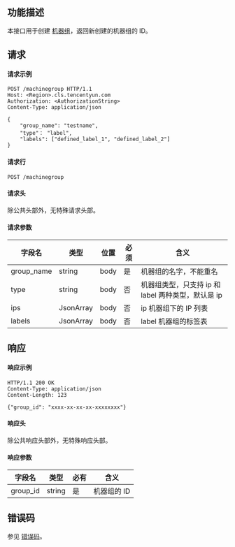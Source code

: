 ## 功能描述

本接口用于创建 [机器组](https://intl.cloud.tencent.com/document/product/614/30449)，返回新创建的机器组的 ID。

## 请求

#### 请求示例

```
POST /machinegroup HTTP/1.1
Host: <Region>.cls.tencentyun.com
Authorization: <AuthorizationString>
Content-Type: application/json

{
    "group_name": "testname", 
    "type"： "label", 
    "labels": ["defined_label_1", "defined_label_2"]
}
```

#### 请求行

```
POST /machinegroup
```

#### 请求头

除公共头部外，无特殊请求头部。

#### 请求参数

| 字段名     | 类型      | 位置 | 必须 | 含义                                            |
| ---------- | --------- | ---- | ---- | ----------------------------------------------- |
| group_name | string    | body | 是   | 机器组的名字，不能重名                          |
| type       | string    | body | 否   | 机器组类型，只支持 ip 和 label 两种类型，默认是 ip |
| ips        | JsonArray | body | 否   | ip 机器组下的 IP 列表                            |
| labels     | JsonArray | body | 否   | label 机器组的标签表                             |

## 响应

#### 响应示例

```
HTTP/1.1 200 OK
Content-Type: application/json
Content-Length: 123

{"group_id": "xxxx-xx-xx-xx-xxxxxxxx"}
```

#### 响应头

除公共响应头部外，无特殊响应头部。

#### 响应参数

| 字段名   | 类型   | 必有 | 含义        |
| -------- | ------ | ---- | ----------- |
| group_id | string | 是   | 机器组的 ID |

## 错误码

参见 [错误码](https://intl.cloud.tencent.com/document/product/614/12402)。
